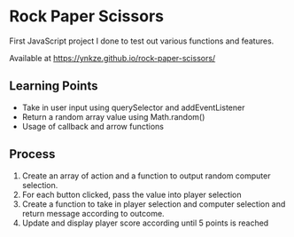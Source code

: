 # Rock Paper Scissors
First JavaScript project I done to test out various functions and features.

Available at https://ynkze.github.io/rock-paper-scissors/

## Learning Points
* Take in user input using querySelector and addEventListener
* Return a random array value using Math.random()
* Usage of callback and arrow functions

## Process
1. Create an array of action and a function to output random computer selection.
2. For each button clicked, pass the value into player selection
3. Create a function to take in player selection and computer selection and return message according to outcome.
4. Update and display player score according until 5 points is reached

